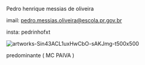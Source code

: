 Pedro henrique messias de oliveira



imail: pedro.messias.oliveira@escola.pr.gov.br 



insta: pedrinhofxt















![artworks-Sin43ACL1uxHwCbO-sAKJmg-t500x500](https://user-images.githubusercontent.com/107414317/175611198-a29f5818-e32e-4327-9600-dc0ce8f2eef5.jpg)



predominante ( MC PAIVA )
